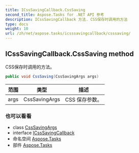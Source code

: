 ```yaml
---
title: ICssSavingCallback.CssSaving
second_title: Aspose.Tasks for .NET API 参考
description: ICssSavingCallback 方法. CSS保存时调用的方法
type: docs
weight: 10
url: /zh/net/aspose.tasks/icsssavingcallback/csssaving/
---
```

## ICssSavingCallback.CssSaving method

CSS保存时调用的方法。

```csharp
public void CssSaving(CssSavingArgs args)
```

| 范围 | 类型 | 描述 |
| --- | --- | --- |
| args | CssSavingArgs | CSS 保存参数。 |

### 也可以看看

* class [CssSavingArgs](../../csssavingargs/)
* interface [ICssSavingCallback](../)
* 命名空间 [Aspose.Tasks](../../icsssavingcallback/)
* 部件 [Aspose.Tasks](../../../)


